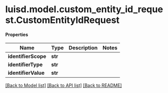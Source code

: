 # luisd.model.custom_entity_id_request.CustomEntityIdRequest

#### Properties
Name | Type | Description | Notes
------------ | ------------- | ------------- | -------------
**identifierScope** | **str** |  | 
**identifierType** | **str** |  | 
**identifierValue** | **str** |  | 

[[Back to Model list]](../../README.md#documentation-for-models) [[Back to API list]](../../README.md#documentation-for-api-endpoints) [[Back to README]](../../README.md)

